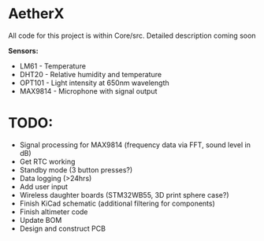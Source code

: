 # AetherX

All code for this project is within Core/src. Detailed description coming soon

**Sensors:**

* LM61 - Temperature
* DHT20 - Relative humidity and temperature
* OPT101 - Light intensity at 650nm wavelength
* MAX9814 - Microphone with signal output

# TODO:
* Signal processing for MAX9814 (frequency data via FFT, sound level in dB)
* Get RTC working
* Standby mode (3 button presses?)
* Data logging (>24hrs)
* Add user input
* Wireless daughter boards (STM32WB55, 3D print sphere case?)
* Finish KiCad schematic (additional filtering for components)
* Finish altimeter code
* Update BOM
* Design and construct PCB